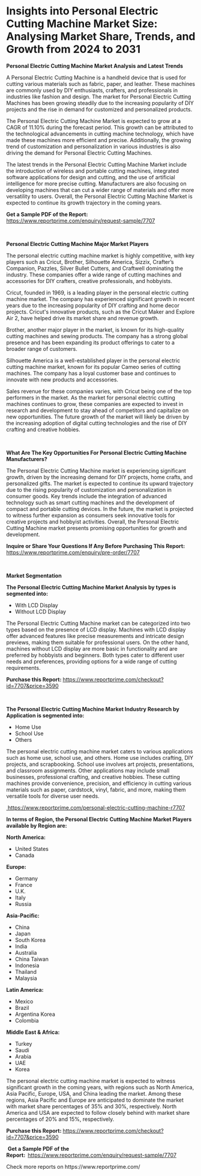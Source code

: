 <p><h1>Insights into Personal Electric Cutting Machine Market Size: Analysing Market Share, Trends, and Growth from 2024 to 2031</h1></p><p><strong>Personal Electric Cutting Machine Market Analysis and Latest Trends</strong></p>
<p><p>A Personal Electric Cutting Machine is a handheld device that is used for cutting various materials such as fabric, paper, and leather. These machines are commonly used by DIY enthusiasts, crafters, and professionals in industries like fashion and design. The market for Personal Electric Cutting Machines has been growing steadily due to the increasing popularity of DIY projects and the rise in demand for customized and personalized products.</p><p>The Personal Electric Cutting Machine Market is expected to grow at a CAGR of 11.10% during the forecast period. This growth can be attributed to the technological advancements in cutting machine technology, which have made these machines more efficient and precise. Additionally, the growing trend of customization and personalization in various industries is also driving the demand for Personal Electric Cutting Machines.</p><p>The latest trends in the Personal Electric Cutting Machine Market include the introduction of wireless and portable cutting machines, integrated software applications for design and cutting, and the use of artificial intelligence for more precise cutting. Manufacturers are also focusing on developing machines that can cut a wider range of materials and offer more versatility to users. Overall, the Personal Electric Cutting Machine Market is expected to continue its growth trajectory in the coming years.</p></p>
<p><strong>Get a Sample PDF of the Report:&nbsp;</strong> <a href="https://www.reportprime.com/enquiry/request-sample/7707">https://www.reportprime.com/enquiry/request-sample/7707</a></p>
<p>&nbsp;</p>
<p><strong>Personal Electric Cutting Machine Major Market Players</strong></p>
<p><p>The personal electric cutting machine market is highly competitive, with key players such as Cricut, Brother, Silhouette America, Sizzix, Crafter’s Companion, Pazzles, Silver Bullet Cutters, and Craftwell dominating the industry. These companies offer a wide range of cutting machines and accessories for DIY crafters, creative professionals, and hobbyists.</p><p>Cricut, founded in 1969, is a leading player in the personal electric cutting machine market. The company has experienced significant growth in recent years due to the increasing popularity of DIY crafting and home decor projects. Cricut's innovative products, such as the Cricut Maker and Explore Air 2, have helped drive its market share and revenue growth.</p><p>Brother, another major player in the market, is known for its high-quality cutting machines and sewing products. The company has a strong global presence and has been expanding its product offerings to cater to a broader range of customers.</p><p>Silhouette America is a well-established player in the personal electric cutting machine market, known for its popular Cameo series of cutting machines. The company has a loyal customer base and continues to innovate with new products and accessories.</p><p>Sales revenue for these companies varies, with Cricut being one of the top performers in the market. As the market for personal electric cutting machines continues to grow, these companies are expected to invest in research and development to stay ahead of competitors and capitalize on new opportunities. The future growth of the market will likely be driven by the increasing adoption of digital cutting technologies and the rise of DIY crafting and creative hobbies.</p></p>
<p>&nbsp;</p>
<p><strong>What Are The Key Opportunities For Personal Electric Cutting Machine Manufacturers?</strong></p>
<p><p>The Personal Electric Cutting Machine market is experiencing significant growth, driven by the increasing demand for DIY projects, home crafts, and personalized gifts. The market is expected to continue its upward trajectory due to the rising popularity of customization and personalization in consumer goods. Key trends include the integration of advanced technology such as smart cutting machines and the development of compact and portable cutting devices. In the future, the market is projected to witness further expansion as consumers seek innovative tools for creative projects and hobbyist activities. Overall, the Personal Electric Cutting Machine market presents promising opportunities for growth and development.</p></p>
<p><strong>Inquire or Share Your Questions If Any Before Purchasing This Report:</strong> <a href="https://www.reportprime.com/enquiry/pre-order/7707">https://www.reportprime.com/enquiry/pre-order/7707</a></p>
<p>&nbsp;</p>
<p><strong>Market Segmentation</strong></p>
<p><strong>The Personal Electric Cutting Machine Market Analysis by types is segmented into:</strong></p>
<p><ul><li>With LCD Display</li><li>Without LCD Display</li></ul></p>
<p><p>The Personal Electric Cutting Machine market can be categorized into two types based on the presence of LCD display. Machines with LCD display offer advanced features like precise measurements and intricate design previews, making them suitable for professional users. On the other hand, machines without LCD display are more basic in functionality and are preferred by hobbyists and beginners. Both types cater to different user needs and preferences, providing options for a wide range of cutting requirements.</p></p>
<p><strong>Purchase this Report:&nbsp;</strong><a href="https://www.reportprime.com/checkout?id=7707&price=3590">https://www.reportprime.com/checkout?id=7707&price=3590</a></p>
<p>&nbsp;</p>
<p><strong>The Personal Electric Cutting Machine Market Industry Research by Application is segmented into:</strong></p>
<p><ul><li>Home Use</li><li>School Use</li><li>Others</li></ul></p>
<p><p>The personal electric cutting machine market caters to various applications such as home use, school use, and others. Home use includes crafting, DIY projects, and scrapbooking. School use involves art projects, presentations, and classroom assignments. Other applications may include small businesses, professional crafting, and creative hobbies. These cutting machines provide convenience, precision, and efficiency in cutting various materials such as paper, cardstock, vinyl, fabric, and more, making them versatile tools for diverse user needs.</p></p>
<p><a href="https://www.reportprime.com/personal-electric-cutting-machine-r7707">&nbsp;https://www.reportprime.com/personal-electric-cutting-machine-r7707</a></p>
<p><strong>In terms of Region, the Personal Electric Cutting Machine Market Players available by Region are:</strong></p>
<p>
    <p> <strong> North America: </strong>
        <ul>
            <li>United States</li>
            <li>Canada</li>
        </ul>
        </p> 
    <p> <strong> Europe: </strong>
        <ul>
            <li>Germany</li>
            <li>France</li>
            <li>U.K.</li>
            <li>Italy</li>
            <li>Russia</li>
        </ul>
        </p> 
    <p> <strong> Asia-Pacific: </strong>
        <ul>
            <li>China</li>
            <li>Japan</li>
            <li>South Korea</li>
            <li>India</li>
            <li>Australia</li>
            <li>China Taiwan</li>
            <li>Indonesia</li>
            <li>Thailand</li>
            <li>Malaysia</li>
        </ul>
        </p> 
    <p> <strong> Latin America: </strong>
        <ul>
            <li>Mexico</li>
            <li>Brazil</li>
            <li>Argentina Korea</li>
            <li>Colombia</li>
        </ul>
        </p> 
    <p> <strong> Middle East & Africa: </strong>
        <ul>
            <li>Turkey</li>
            <li>Saudi</li>
            <li>Arabia</li>
            <li>UAE</li>
            <li>Korea</li>
        </ul>
    </p>
    </p>
<p><p>The personal electric cutting machine market is expected to witness significant growth in the coming years, with regions such as North America, Asia Pacific, Europe, USA, and China leading the market. Among these regions, Asia Pacific and Europe are anticipated to dominate the market with market share percentages of 35% and 30%, respectively. North America and USA are expected to follow closely behind with market share percentages of 20% and 15%, respectively.</p></p>
<p><strong>Purchase this Report: </strong><a href="https://www.reportprime.com/checkout?id=7707&price=3590">https://www.reportprime.com/checkout?id=7707&price=3590</a></p>
<p>&nbsp;<strong>Get a Sample PDF of the Report:&nbsp;&nbsp;</strong><a href="https://www.reportprime.com/enquiry/request-sample/7707">https://www.reportprime.com/enquiry/request-sample/7707</a></p>
<p><strong></strong></p>
<p>Check more reports on https://www.reportprime.com/</p>